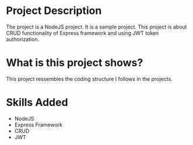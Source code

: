 # Project Description 
The project is a NodeJS project. It is a sample project. This project is about CRUD functionality of Express framework and using JWT token authorization.

# What is this project shows?
This project ressembles the coding structure I follows in the projects. 

# Skills Added
- NodeJS
- Express Framework
- CRUD
- JWT
